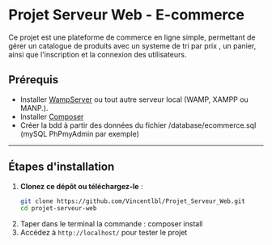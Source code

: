 # Projet Serveur Web - E-commerce

Ce projet est une plateforme de commerce en ligne simple, permettant de gérer un catalogue de produits avec un systeme de tri par prix  , un panier, ainsi que l'inscription et la connexion des utilisateurs.

## Prérequis

- Installer [WampServer](https://www.wampserver.com/) ou tout autre serveur local (WAMP, XAMPP ou MANP.).
- Installer [Composer](https://getcomposer.org/)
- Créer la bdd à partir des données du fichier /database/ecommerce.sql (mySQL PhPmyAdmin par exemple)


---

## Étapes d'installation

1. **Clonez ce dépôt ou téléchargez-le** :
   ```bash
   git clone https://github.com/Vincentlbl/Projet_Serveur_Web.git
   cd projet-serveur-web
2. Taper dans le terminal la commande : composer install
3. Accédez à `http://localhost/` pour tester le projet
